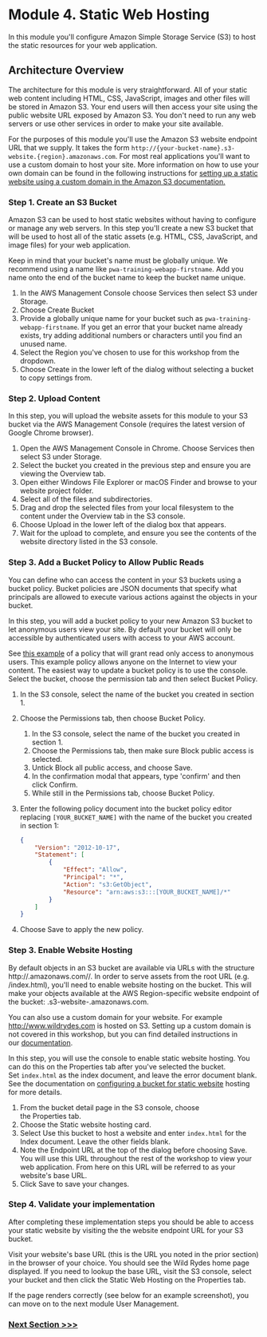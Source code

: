 # Module 4. Static Web Hosting

In this module you'll configure Amazon Simple Storage Service (S3) to host the static resources for your web application.

## Architecture Overview

The architecture for this module is very straightforward. All of your static web content including HTML, CSS, JavaScript, images and other files will be stored in Amazon S3. Your end users will then access your site using the public website URL exposed by Amazon S3. You don't need to run any web servers or use other services in order to make your site available.

For the purposes of this module you'll use the Amazon S3 website endpoint URL that we supply. It takes the form `http://{your-bucket-name}.s3-website.{region}.amazonaws.com`. For most real applications you'll want to use a custom domain to host your site. More information on how to use your own domain can be found in the following instructions for [setting up a static website using a custom domain in the Amazon S3 documentation.](http://docs.aws.amazon.com/AmazonS3/latest/dev/website-hosting-custom-domain-walkthrough.html)

### Step 1. Create an S3 Bucket

Amazon S3 can be used to host static websites without having to configure or manage any web servers. In this step you'll create a new S3 bucket that will be used to host all of the static assets (e.g. HTML, CSS, JavaScript, and image files) for your web application. 

Keep in mind that your bucket's name must be globally unique. We recommend using a name like `pwa-training-webapp-firstname`. Add you name onto the end of the bucket name to keep the bucket name unique.

1. In the AWS Management Console choose Services then select S3 under Storage.
2. Choose Create Bucket
3. Provide a globally unique name for your bucket such as `pwa-training-webapp-firstname`. If you get an error that your bucket name already exists, try adding additional numbers or characters until you find an unused name.
4. Select the Region you've chosen to use for this workshop from the dropdown.
5. Choose Create in the lower left of the dialog without selecting a bucket to copy settings from.

### Step 2. Upload Content

In this step, you will upload the website assets for this module to your S3 bucket via the AWS Management Console (requires the latest version of Google Chrome browser).

1. Open the AWS Management Console in Chrome. Choose Services then select S3 under Storage. 
2. Select the bucket you created in the previous step and ensure you are viewing the Overview tab. 
5. Open either Windows File Explorer or macOS Finder and browse to your website project folder. 
7. Select all of the files and subdirectories. 
8. Drag and drop the selected files from your local filesystem to the content under the Overview tab in the S3 console. 
9. Choose Upload in the lower left of the dialog box that appears. 
10. Wait for the upload to complete, and ensure you see the contents of the website directory listed in the S3 console. 

### Step 3. Add a Bucket Policy to Allow Public Reads

You can define who can access the content in your S3 buckets using a bucket policy. Bucket policies are JSON documents that specify what principals are allowed to execute various actions against the objects in your bucket.

In this step, you will add a bucket policy to your new Amazon S3 bucket to let anonymous users view your site. By default your bucket will only be accessible by authenticated users with access to your AWS account.

See [this example](http://docs.aws.amazon.com/AmazonS3/latest/dev/example-bucket-policies.html#example-bucket-policies-use-case-2) of a policy that will grant read only access to anonymous users. This example policy allows anyone on the Internet to view your content. The easiest way to update a bucket policy is to use the console. Select the bucket, choose the permission tab and then select Bucket Policy.  

1. In the S3 console, select the name of the bucket you created in section 1.
2. Choose the Permissions tab, then choose Bucket Policy.
    1. In the S3 console, select the name of the bucket you created in section 1.
    2. Choose the Permissions tab, then make sure Block public access is selected.
    3. Untick Block all public access, and choose Save.
    5. In the confirmation modal that appears, type 'confirm' and then click Confirm. 
    6. While still in the Permissions tab, choose Bucket Policy.  

3. Enter the following policy document into the bucket policy editor replacing `[YOUR_BUCKET_NAME]` with the name of the bucket you created in section 1:  
    ```json
    {
        "Version": "2012-10-17",
        "Statement": [
            {
                "Effect": "Allow", 
                "Principal": "*", 
                "Action": "s3:GetObject", 
                "Resource": "arn:aws:s3:::[YOUR_BUCKET_NAME]/*" 
            } 
        ] 
    }
    ```

1. Choose Save to apply the new policy.

### Step 3. Enable Website Hosting

By default objects in an S3 bucket are available via URLs with the structure http://.amazonaws.com//. In order to serve assets from the root URL (e.g. /index.html), you'll need to enable website hosting on the bucket. This will make your objects available at the AWS Region-specific website endpoint of the bucket: .s3-website-.amazonaws.com.

You can also use a custom domain for your website. For example http://www.wildrydes.com is hosted on S3. Setting up a custom domain is not covered in this workshop, but you can find detailed instructions in our [documentation](http://docs.aws.amazon.com/AmazonS3/latest/dev/website-hosting-custom-domain-walkthrough.html).

In this step, you will use the console to enable static website hosting. You can do this on the Properties tab after you've selected the bucket. Set `index.html` as the index document, and leave the error document blank. See the documentation on [configuring a bucket for static website](https://docs.aws.amazon.com/AmazonS3/latest/dev/HowDoIWebsiteConfiguration.html) hosting for more details.  

1. From the bucket detail page in the S3 console, choose the Properties tab.
2. Choose the Static website hosting card.
3. Select Use this bucket to host a website and enter `index.html` for the Index document. Leave the other fields blank.
4. Note the Endpoint URL at the top of the dialog before choosing Save. You will use this URL throughout the rest of the workshop to view your web application. From here on this URL will be referred to as your website's base URL.
5. Click Save to save your changes.

### Step 4. Validate your implementation

After completing these implementation steps you should be able to access your static website by visiting the the website endpoint URL for your S3 bucket.

Visit your website's base URL (this is the URL you noted in the prior section) in the browser of your choice. You should see the Wild Rydes home page displayed. If you need to lookup the base URL, visit the S3 console, select your bucket and then click the Static Web Hosting on the Properties tab.

If the page renders correctly (see below for an example screenshot), you can move on to the next module User Management.

### [Next Section >>>](../05-Cleanup)